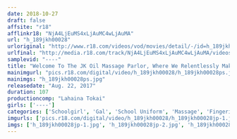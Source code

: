 ```yaml
---
date: 2018-10-27
draft: false
affsite: "r18"
afflinkr18: "NjA4LjEuMS4xLjAuMC4wLjAuMA"
url: "h_189jkh00028"
urloriginal: "http://www.r18.com/videos/vod/movies/detail/-/id=h_189jkh00028"
urlfinal: "http://media.r18.com/track/NjA4LjEuMS4xLjAuMC4wLjAuMA/videos/vod/movies/detail/-/id=h_189jkh00028"
samplevid: "----"
title: "Welcome To The JK Oil Massage Parlor, Where We Relentlessly Making Her Cum!"
mainimgurl: "pics.r18.com/digital/video/h_189jkh00028/h_189jkh00028ps.jpg"
mainimgs: "h_189jkh00028ps.jpg"
releasedate: "Aug. 22, 2017"
duration: 107
productioncomp: "Lahaina Tokai"
girls: ['----']
categories: ['Schoolgirl', 'Gal', 'School Uniform', 'Massage', 'Fingering']
imgurls: ['pics.r18.com/digital/video/h_189jkh00028/h_189jkh00028jp-1.jpg', 'pics.r18.com/digital/video/h_189jkh00028/h_189jkh00028jp-2.jpg', 'pics.r18.com/digital/video/h_189jkh00028/h_189jkh00028jp-3.jpg', 'pics.r18.com/digital/video/h_189jkh00028/h_189jkh00028jp-4.jpg', 'pics.r18.com/digital/video/h_189jkh00028/h_189jkh00028jp-5.jpg', 'pics.r18.com/digital/video/h_189jkh00028/h_189jkh00028jp-6.jpg', 'pics.r18.com/digital/video/h_189jkh00028/h_189jkh00028jp-7.jpg', 'pics.r18.com/digital/video/h_189jkh00028/h_189jkh00028jp-8.jpg', 'pics.r18.com/digital/video/h_189jkh00028/h_189jkh00028jp-9.jpg', 'pics.r18.com/digital/video/h_189jkh00028/h_189jkh00028jp-10.jpg', 'pics.r18.com/digital/video/h_189jkh00028/h_189jkh00028jp-11.jpg', 'pics.r18.com/digital/video/h_189jkh00028/h_189jkh00028jp-12.jpg', 'pics.r18.com/digital/video/h_189jkh00028/h_189jkh00028jp-13.jpg', 'pics.r18.com/digital/video/h_189jkh00028/h_189jkh00028jp-14.jpg', 'pics.r18.com/digital/video/h_189jkh00028/h_189jkh00028jp-15.jpg', 'pics.r18.com/digital/video/h_189jkh00028/h_189jkh00028jp-16.jpg', 'pics.r18.com/digital/video/h_189jkh00028/h_189jkh00028jp-17.jpg', 'pics.r18.com/digital/video/h_189jkh00028/h_189jkh00028jp-18.jpg', 'pics.r18.com/digital/video/h_189jkh00028/h_189jkh00028jp-19.jpg', 'pics.r18.com/digital/video/h_189jkh00028/h_189jkh00028jp-20.jpg']
imgs: ['h_189jkh00028jp-1.jpg', 'h_189jkh00028jp-2.jpg', 'h_189jkh00028jp-3.jpg', 'h_189jkh00028jp-4.jpg', 'h_189jkh00028jp-5.jpg', 'h_189jkh00028jp-6.jpg', 'h_189jkh00028jp-7.jpg', 'h_189jkh00028jp-8.jpg', 'h_189jkh00028jp-9.jpg', 'h_189jkh00028jp-10.jpg', 'h_189jkh00028jp-11.jpg', 'h_189jkh00028jp-12.jpg', 'h_189jkh00028jp-13.jpg', 'h_189jkh00028jp-14.jpg', 'h_189jkh00028jp-15.jpg', 'h_189jkh00028jp-16.jpg', 'h_189jkh00028jp-17.jpg', 'h_189jkh00028jp-18.jpg', 'h_189jkh00028jp-19.jpg', 'h_189jkh00028jp-20.jpg']
---
```

